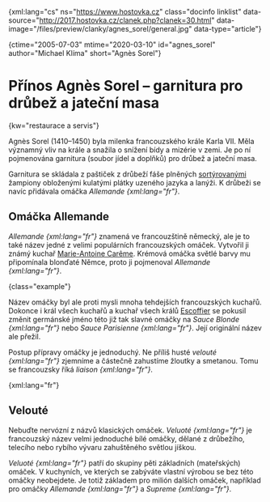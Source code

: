 
{xml:lang="cs" ns="https://www.hostovka.cz" class="docinfo linklist" data-source="http://2017.hostovka.cz/clanek.php?clanek=30.html" data-image="/files/preview/clanky/agnes_sorel/general.jpg" data-type="article"}

{ctime="2005-07-03" mtime="2020-03-10" id="agnes\_sorel" author="Michael Klíma" short="Agnès Sorel"}

# Přínos Agnès Sorel – garnitura pro drůbež a jateční masa

{kw="restaurace a servis"}

Agnès Sorel (1410–1450) byla milenka francouzského krále Karla VII. Měla významný vliv na krále a snažila o snížení bídy a mizérie v zemi. Je po ní pojmenována garnitura (soubor jídel a doplňků) pro drůbež a jateční masa.

Garnitura se skládala z paštiček z drůbeží fáše plněných [sortýrovanými](sotyrovani) žampiony obloženými kulatými plátky uzeného jazyka a lanýži. K drůbeži se navíc přidávala omáčka _Allemande {xml:lang="fr"}_.

## Omáčka Allemande

_Allemande {xml:lang="fr"}_ znamená ve francouzštině německý, ale je to také název jedné z velimi populárních francouzských omáček. Vytvořil ji známý kuchař [Marie-Antoine Carême](careme). Krémová omáčka světlé barvy mu připomínala blonďaté Němce, proto ji pojmenoval _Allemande {xml:lang="fr"}_.

{class="example"}

Název omáčky byl ale proti mysli mnoha tehdejších francouzských kuchařů. Dokonce i král všech kuchařů a kuchař všech králů [Escoffier](auguste_escoffier) se pokusil změnit germánské jméno této již tak slavné omáčky na _Sauce Blonde {xml:lang="fr"}_ nebo _Sauce Parisienne {xml:lang="fr"}_. Její originální název ale přežil.

Postup přípravy omáčky je jednoduchý. Ne příliš husté _velouté {xml:lang="fr"}_ zjemníme a částečně zahustíme žloutky a smetanou. Tomu se francouzsky říká _liaison {xml:lang="fr"}_.

{xml:lang="fr"}

## Velouté

Nebuďte nervózní z názvů klasických omáček. _Veluoté {xml:lang="fr"}_ je francouzský název velmi jednoduché bílé omáčky, dělané z drůbežího, telecího nebo rybího vývaru zahuštěného světlou jíškou.

_Veluoté {xml:lang="fr"}_ patří do skupiny pěti základních (mateřských) omáček. V kuchyních, ve kterých se zabýváte vlastní výrobou se bez této omáčky neobejdete. Je totiž základem pro milión dalších omáček, například pro omáčky _Allemande {xml:lang="fr"}_ a _Supreme {xml:lang="fr"}_.

